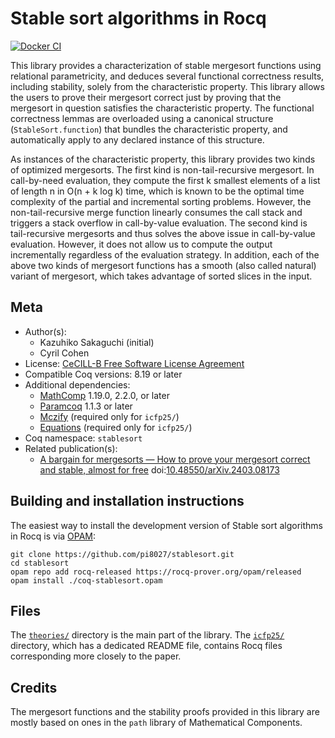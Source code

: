 <!---
This file was generated from `meta.yml`, please do not edit manually.
Follow the instructions on https://github.com/coq-community/templates to regenerate.
--->
# Stable sort algorithms in Rocq

[![Docker CI][docker-action-shield]][docker-action-link]

[docker-action-shield]: https://github.com/pi8027/stablesort/actions/workflows/docker-action.yml/badge.svg?branch=master
[docker-action-link]: https://github.com/pi8027/stablesort/actions/workflows/docker-action.yml




This library provides a characterization of stable mergesort functions using
relational parametricity, and deduces several functional correctness results,
including stability, solely from the characteristic property. This library
allows the users to prove their mergesort correct just by proving that the
mergesort in question satisfies the characteristic property. The functional
correctness lemmas are overloaded using a canonical structure
(`StableSort.function`) that bundles the characteristic property, and
automatically apply to any declared instance of this structure.

As instances of the characteristic property, this library provides two kinds
of optimized mergesorts.
The first kind is non-tail-recursive mergesort. In call-by-need evaluation,
they compute the first k smallest elements of a list of length n in
O(n + k log k) time, which is known to be the optimal time complexity of the
partial and incremental sorting problems. However, the non-tail-recursive
merge function linearly consumes the call stack and triggers a stack overflow
in call-by-value evaluation.
The second kind is tail-recursive mergesorts and thus solves the above issue
in call-by-value evaluation. However, it does not allow us to compute the
output incrementally regardless of the evaluation strategy.
In addition, each of the above two kinds of mergesort functions has a smooth
(also called natural) variant of mergesort, which takes advantage of sorted
slices in the input.

## Meta

- Author(s):
  - Kazuhiko Sakaguchi (initial)
  - Cyril Cohen
- License: [CeCILL-B Free Software License Agreement](CeCILL-B)
- Compatible Coq versions: 8.19 or later
- Additional dependencies:
  - [MathComp](https://math-comp.github.io) 1.19.0, 2.2.0, or later
  - [Paramcoq](https://github.com/coq-community/paramcoq) 1.1.3 or later
  - [Mczify](https://github.com/math-comp/mczify) (required only for `icfp25/`)
  - [Equations](https://github.com/mattam82/Coq-Equations) (required only for `icfp25/`)
- Coq namespace: `stablesort`
- Related publication(s):
  - [A bargain for mergesorts — How to prove your mergesort correct and stable, almost for free](https://arxiv.org/abs/2403.08173) doi:[10.48550/arXiv.2403.08173](https://doi.org/10.48550/arXiv.2403.08173)

## Building and installation instructions
The easiest way to install the development version of Stable sort algorithms in Rocq
is via [OPAM](https://opam.ocaml.org/doc/Install.html):
``` shell
git clone https://github.com/pi8027/stablesort.git
cd stablesort
opam repo add rocq-released https://rocq-prover.org/opam/released
opam install ./coq-stablesort.opam
```

## Files
The [`theories/`](theories/) directory is the main part of the library. The
[`icfp25/`](icfp25/) directory, which has a dedicated README file, contains
Rocq files corresponding more closely to the paper.

## Credits
The mergesort functions and the stability proofs provided in this library are
mostly based on ones in the `path` library of Mathematical Components.
